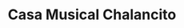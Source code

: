 ---
title: "Casa Musical Chalancito"
url: /cercado-de-lima/casa-musical-chalancito/
shop: Instrumente
---